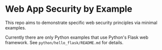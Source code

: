 # Web App Security by Example

This repo aims to demonstrate specific web security principles via minimal examples.

Currently there are only Python examples that use Python's Flask web framework.
See `python/hello_flask/README.md` for details.
